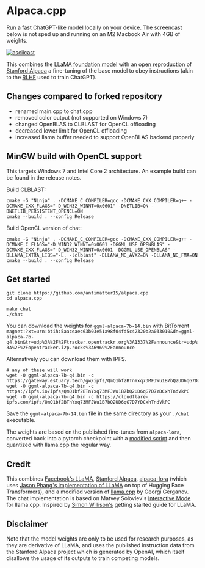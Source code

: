 # Alpaca.cpp

Run a fast ChatGPT-like model locally on your device. The screencast below is not sped up and running on an M2 Macbook Air with 4GB of weights. 


[![asciicast](screencast.gif)](https://asciinema.org/a/dfJ8QXZ4u978Ona59LPEldtKK)


This combines the [LLaMA foundation model](https://github.com/facebookresearch/llama) with an [open reproduction](https://github.com/tloen/alpaca-lora) of [Stanford Alpaca](https://github.com/tatsu-lab/stanford_alpaca) a fine-tuning of the base model to obey instructions (akin to the [RLHF](https://huggingface.co/blog/rlhf) used to train ChatGPT). 

## Changes compared to forked repository

- renamed main.cpp to chat.cpp
- removed color output (not supported on Windows 7)
- changed OpenBLAS to CLBLAST for OpenCL offloading
- decreased lower limit for OpenCL offloading
- increased llama buffer needed to support OpenBLAS backend properly

## MinGW build with OpenCL support

This targets Windows 7 and Intel Core 2 architecture.
An example build can be found in the release notes.

Build CLBLAST:
```
cmake -G "Ninja" . -DCMAKE_C_COMPILER=gcc -DCMAKE_CXX_COMPILER=g++ -DCMAKE_CXX_FLAGS="-D_WIN32_WINNT=0x0601" -DNETLIB=ON -DNETLIB_PERSISTENT_OPENCL=ON
cmake --build . --config Release
```

Build OpenCL version of chat:
```
cmake -G "Ninja" . -DCMAKE_C_COMPILER=gcc -DCMAKE_CXX_COMPILER=g++ -DCMAKE_C_FLAGS="-D_WIN32_WINNT=0x0601 -DGGML_USE_OPENBLAS" -DCMAKE_CXX_FLAGS="-D_WIN32_WINNT=0x0601 -DGGML_USE_OPENBLAS" -DLLAMA_EXTRA_LIBS="-L. -lclblast" -DLLAMA_NO_AVX2=ON -DLLAMA_NO_FMA=ON
cmake --build . --config Release
```

## Get started

```
git clone https://github.com/antimatter15/alpaca.cpp
cd alpaca.cpp

make chat
./chat
```

You can download the weights for `ggml-alpaca-7b-14.bin` with BitTorrent `magnet:?xt=urn:btih:5aaceaec63b03e51a98f04fd5c42320b2a033010&dn=ggml-alpaca-7b-q4.bin&tr=udp%3A%2F%2Ftracker.opentrackr.org%3A1337%2Fannounce&tr=udp%3A%2F%2Fopentracker.i2p.rocks%3A6969%2Fannounce`


Alternatively you can download them with IPFS.

```
# any of these will work
wget -O ggml-alpaca-7b-q4.bin -c https://gateway.estuary.tech/gw/ipfs/QmQ1bf2BTnYxq73MFJWu1B7bQ2UD6qG7D7YDCxhTndVkPC
wget -O ggml-alpaca-7b-q4.bin -c https://ipfs.io/ipfs/QmQ1bf2BTnYxq73MFJWu1B7bQ2UD6qG7D7YDCxhTndVkPC
wget -O ggml-alpaca-7b-q4.bin -c https://cloudflare-ipfs.com/ipfs/QmQ1bf2BTnYxq73MFJWu1B7bQ2UD6qG7D7YDCxhTndVkPC
```

Save the `ggml-alpaca-7b-14.bin` file in the same directory as your `./chat` executable. 

The weights are based on the published fine-tunes from `alpaca-lora`, converted back into a pytorch checkpoint with a [modified script](https://github.com/tloen/alpaca-lora/pull/19) and then quantized with llama.cpp the regular way. 

## Credit

This combines [Facebook's LLaMA](https://github.com/facebookresearch/llama), [Stanford Alpaca](https://crfm.stanford.edu/2023/03/13/alpaca.html), [alpaca-lora](https://github.com/tatsu-lab/stanford_alpaca) (which uses [Jason Phang's implementation of LLaMA](https://github.com/huggingface/transformers/pull/21955) on top of Hugging Face Transformers), and a modified version of [llama.cpp](https://github.com/ggerganov/llama.cpp) by Georgi Gerganov. The chat implementation is based on Matvey Soloviev's [Interactive Mode](https://github.com/ggerganov/llama.cpp/pull/61) for llama.cpp. Inspired by [Simon Willison's](https://til.simonwillison.net/llms/llama-7b-m2) getting started guide for LLaMA.


## Disclaimer

Note that the model weights are only to be used for research purposes, as they are derivative of LLaMA, and uses the published instruction data from the Stanford Alpaca project which is generated by OpenAI, which itself disallows the usage of its outputs to train competing models. 



